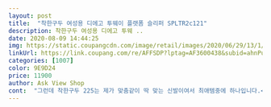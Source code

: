 ```yaml
---
layout: post 
title:  "착한구두 여성용 디에고 투웨이 플랫폼 슬리퍼 SPLTR2c121" 
description: 착한구두 여성용 디에고 투웨 ..
date: 2020-08-09 14:44:25 
img: https://static.coupangcdn.com/image/retail/images/2020/06/29/13/1/a313b4c7-323e-4ae9-88bf-48121eec5d97.jpg 
linkUrl: https://link.coupang.com/re/AFFSDP?lptag=AF3600438&subid=ahnPublicAsk&pageKey=1757688149&itemId=2993518980&vendorItemId=70943828963&traceid=V0-113-4a225fd2e4381e8e 
categories: [1007] 
color: 9E9D24 
price: 11900 
author: Ask View Shop 
cont:  "그런데 착한구두 225는 제가 맞춤같이 딱 맞는 신발이여서 최애템중에 하나입니다.<br/><br/>비오는 날 신으려고 구매한건데.<br/>.<br/>물집 잡힐것 같아요.<br/><br/>왼쪽 신발 끈 접착 불량이고.<br/>.<br/> 전체적으로 마감( 본드칠)이 지져분해요.<br/> 칼발들이 신기에는 발둘레가 커서 헐거덕 거릴수있고요.<br/> 슬리퍼 또는 샌들로도 신을수있는데.<br/>.<br/>왼쪽 접착불량의 끈이 당겨져서 발등이 아푸거나.<br/>.<br/> 뒷꿈치에 걸쳐 샌들로 신을때도 끈이 당겨져서 뒷꿈치가 아파요 ㅜㅜ<br/>저는 칼발에 225이어서 왠만한 225가 커요.<br/><br/>착한구두 개인적으로 좋아하는 브랜드인데.<br/>.<br/>이번 신발은 비추합니다.<br/><br/>하지만 이번신발은 실패네요 ㅜㅜ<br/>" 
---
```


